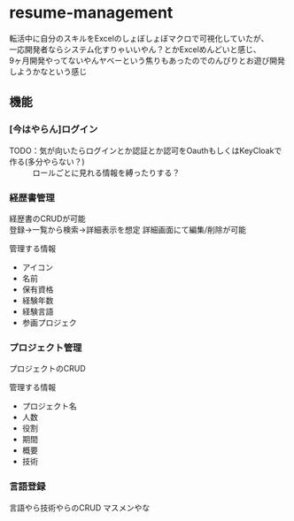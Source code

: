 # resume-management
転活中に自分のスキルをExcelのしょぼしょぼマクロで可視化していたが、  
一応開発者ならシステム化すりゃいいやん？とかExcelめんどいと感じ、    
9ヶ月開発やってないやんヤベーという焦りもあったのでのんびりとお遊び開発しようかなという感じ

## 機能

### [今はやらん]ログイン

TODO：気が向いたらログインとか認証とか認可をOauthもしくはKeyCloakで作る(多分やらない？)  
　　　ロールごとに見れる情報を縛ったりする？  

### 経歴書管理

経歴書のCRUDが可能  
登録→一覧から検索→詳細表示を想定
詳細画面にて編集/削除が可能  

管理する情報  
* アイコン
* 名前
* 保有資格
* 経験年数
* 経験言語
* 参画プロジェク

### プロジェクト管理

プロジェクトのCRUD

管理する情報  
* プロジェクト名
* 人数
* 役割
* 期間
* 概要
* 技術

### 言語登録

言語やら技術やらのCRUD
マスメンやな
